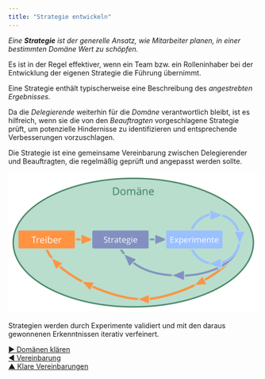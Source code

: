 ```yaml
---
title: "Strategie entwickeln"
---
```



_Eine **Strategie** ist der generelle Ansatz, wie Mitarbeiter planen, in einer bestimmten Domäne Wert zu schöpfen._

Es ist in der Regel effektiver, wenn ein Team bzw. ein Rolleninhaber bei der Entwicklung der eigenen Strategie die Führung übernimmt.

Eine Strategie enthält typischerweise eine Beschreibung des <dfn data-info="Angestrebtes Ergebnis: Das erwartete Ergebnis einer Vereinbarung, Aktion, Projekt oder Strategie.">angestrebten Ergebnisses</dfn>.

Da die <dfn data-info="Delegierende: Eine Person oder Gruppe, die die Verantwortung für eine Domäne an andere delegiert.">Delegierende</dfn> weiterhin für die <dfn data-info="Domäne: Ein eigener Arbeits-, Einfluss-  und Entscheidungsbereich innerhalb einer Organisation.">Domäne</dfn> verantwortlich bleibt, ist es hilfreich, wenn sie die von den <dfn data-info="Beauftragte: Eine Person oder Gruppe, die die Verantwortlichkeit für eine Domäne übernimmt.">Beauftragten</dfn> vorgeschlagene Strategie prüft, um potenzielle Hindernisse zu identifizieren und entsprechende Verbesserungen vorzuschlagen.

Die Strategie ist eine gemeinsame Vereinbarung zwischen Delegierender und Beauftragten, die regelmäßig geprüft und angepasst werden sollte.

![Strategien werden durch Experimente validiert und mit den daraus gewonnenen Erkenntnissen iterativ verfeinert.](img/evolution/domain-driver-strategy-exeriments.png)

Strategien werden durch Experimente validiert und mit den daraus gewonnenen Erkenntnissen iterativ verfeinert.

[&#9654; Domänen klären](clarify-domains.html)<br/>[&#9664; Vereinbarung](agreement.html)<br/>[&#9650; Klare Vereinbarungen](defining-agreements.html)

